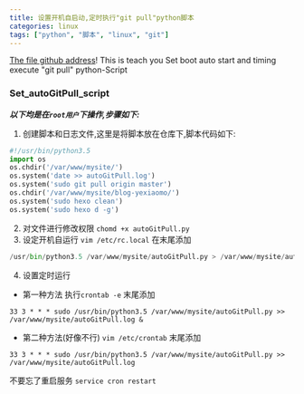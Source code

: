 ```yaml
---
title: 设置开机自启动,定时执行"git pull"python脚本
categories: linux
tags: ["python", "脚本", "linux", "git"]
---
```

[The file github address](https://github.com/Yexiaomo/mysite/blob/master/blog-yexiaomo/source/_posts/Set_autoGitPull_script.md)! This is teach you Set boot auto start and timing execute "git pull" python-Script

### Set_autoGitPull_script
***以下均是在`root用户`下操作,步骤如下:***

1. 创建脚本和日志文件,这里是将脚本放在仓库下,脚本代码如下:

<!-- more -->

```python
#!/usr/bin/python3.5
import os
os.chdir('/var/www/mysite/')
os.system('date >> autoGitPull.log')
os.system('sudo git pull origin master')
os.chdir('/var/www/mysite/blog-yexiaomo/')
os.system('sudo hexo clean')
os.system('sudo hexo d -g')
```
2. 对文件进行修改权限 `chomd +x autoGitPull.py`
3. 设定开机自运行
`vim /etc/rc.local`
在末尾添加
```python
/usr/bin/python3.5 /var/www/mysite/autoGitPull.py > /var/www/mysite/autoGitPull.log
```
4. 设置定时运行
- 第一种方法
执行`crontab -e`
末尾添加
```shell
33 3 * * * sudo /usr/bin/python3.5 /var/www/mysite/autoGitPull.py >> /var/www/mysite/autoGitPull.log &
```
- 第二种方法(好像不行)
`vim /etc/crontab`
末尾添加
```shell
33 3 * * * sudo /usr/bin/python3.5 /var/www/mysite/autoGitPull.py >> /var/www/mysite/autoGitPull.log
```

不要忘了重启服务 `service cron restart`